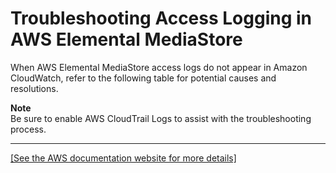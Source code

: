# Troubleshooting Access Logging in AWS Elemental MediaStore<a name="monitoring-cloudwatch-logs-troubleshoot"></a>

When AWS Elemental MediaStore access logs do not appear in Amazon CloudWatch, refer to the following table for potential causes and resolutions\. 

**Note**  
Be sure to enable AWS CloudTrail Logs to assist with the troubleshooting process\.


****  
[\[See the AWS documentation website for more details\]](http://docs.aws.amazon.com/mediastore/latest/ug/monitoring-cloudwatch-logs-troubleshoot.html)